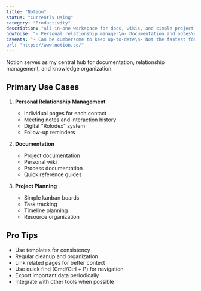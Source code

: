 ```yaml
---
title: "Notion"
status: "Currently Using"
category: "Productivity"
description: "All-in-one workspace for docs, wikis, and simple project management"
howToUse: "- Personal relationship manager\n- Documentation and notes\n- Project planning and tracking\n- Knowledge base"
caveats: "- Can be cumbersome to keep up-to-date\n- Not the fastest for capturing ephemeral notes"
url: "https://www.notion.so/"
---
```


Notion serves as my central hub for documentation, relationship management, and knowledge organization.

## Primary Use Cases

1. **Personal Relationship Management**
   - Individual pages for each contact
   - Meeting notes and interaction history
   - Digital "Rolodex" system
   - Follow-up reminders

2. **Documentation**
   - Project documentation
   - Personal wiki
   - Process documentation
   - Quick reference guides

3. **Project Planning**
   - Simple kanban boards
   - Task tracking
   - Timeline planning
   - Resource organization

## Pro Tips

- Use templates for consistency
- Regular cleanup and organization
- Link related pages for better context
- Use quick find (Cmd/Ctrl + P) for navigation
- Export important data periodically
- Integrate with other tools when possible 